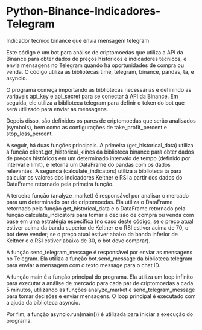 # Python-Binance-Indicadores-Telegram
Indicador tecnico binance que envia mensagem telegram

Este código é um bot para análise de criptomoedas que utiliza a API da Binance para obter dados de preços históricos e indicadores técnicos, e envia mensagens no Telegram quando há oportunidades de compra ou venda. O código utiliza as bibliotecas time, telegram, binance, pandas, ta, e asyncio.

O programa começa importando as bibliotecas necessárias e definindo as variáveis api_key e api_secret para se conectar à API da Binance. Em seguida, ele utiliza a biblioteca telegram para definir o token do bot que será utilizado para enviar as mensagens.

Depois disso, são definidos os pares de criptomoedas que serão analisados (symbols), bem como as configurações de take_profit_percent e stop_loss_percent.

A seguir, há duas funções principais. A primeira (get_historical_data) utiliza a função client.get_historical_klines da biblioteca binance para obter dados de preços históricos em um determinado intervalo de tempo (definido por interval e limit), e retorna um DataFrame do pandas com os dados relevantes. A segunda (calculate_indicators) utiliza a biblioteca ta para calcular os valores dos indicadores Keltner e RSI a partir dos dados do DataFrame retornado pela primeira função.

A terceira função (analyze_market) é responsável por analisar o mercado para um determinado par de criptomoedas. Ela utiliza o DataFrame retornado pela função get_historical_data e o DataFrame retornado pela função calculate_indicators para tomar a decisão de compra ou venda com base em uma estratégia específica (no caso deste código, se o preço atual estiver acima da banda superior de Keltner e o RSI estiver acima de 70, o bot deve vender; se o preço atual estiver abaixo da banda inferior de Keltner e o RSI estiver abaixo de 30, o bot deve comprar).

A função send_telegram_message é responsável por enviar as mensagens no Telegram. Ela utiliza a função bot.send_message da biblioteca telegram para enviar a mensagem com o texto message para o chat ID.

A função main é a função principal do programa. Ela utiliza um loop infinito para executar a análise de mercado para cada par de criptomoedas a cada 5 minutos, utilizando as funções analyze_market e send_telegram_message para tomar decisões e enviar mensagens. O loop principal é executado com a ajuda da biblioteca asyncio.

Por fim, a função asyncio.run(main()) é utilizada para iniciar a execução do programa.
